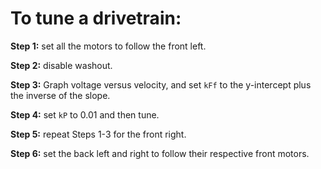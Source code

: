 # To tune a drivetrain:

**Step 1:** set all the motors to follow the front left.

**Step 2:** disable washout.

**Step 3:** Graph voltage versus velocity, and set `kFf` to the y-intercept plus the inverse of the slope.

**Step 4:** set `kP` to 0.01 and then tune.

**Step 5:** repeat Steps 1-3 for the front right.

**Step 6:** set the back left and right to follow their respective front motors.
